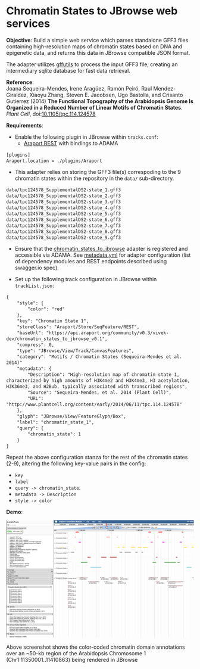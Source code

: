 Chromatin States to JBrowse web services
===

**Objective**: Build a simple web service which parses standalone GFF3 files containing high-resolution maps of chromatin states based on DNA and epigenetic data, and returns this data in JBrowse compatible JSON format.

The adapter utilizes [gffutils](http://pythonhosted.org/gffutils/contents.html) to process the input GFF3 file, creating an intermediary sqlite database for fast data retrieval.

**Reference**:  
Joana Sequeira-Mendes, Irene Aragüez, Ramón Peiró, Raul Mendez-Giraldez, Xiaoyu Zhang, Steven E. Jacobsen, Ugo Bastolla, and Crisanto Gutierrez (2014) **The Functional Topography of the Arabidopsis Genome Is Organized in a Reduced Number of Linear Motifs of Chromatin States**. *Plant Cell*, doi:[10.1105/tpc.114.124578](http://www.plantcell.org/content/early/2014/06/11/tpc.114.124578)

**Requirements**:
* Enable the following plugin in JBrowse within `tracks.conf`:
  * [Araport REST](https://github.com/Arabidopsis-Information-Portal/jbrowse/blob/stable/plugins/Araport/js/Store/SeqFeature/REST.js) with bindings to ADAMA
```
[plugins]
Araport.location = ./plugins/Araport
```

* This adapter relies on storing the GFF3 file(s) correspoding to the 9 chromatin states within the repository in the `data/` sub-directory.
```
data/tpc124578_SupplementalDS2-state_1.gff3
data/tpc124578_SupplementalDS2-state_2.gff3
data/tpc124578_SupplementalDS2-state_3.gff3
data/tpc124578_SupplementalDS2-state_4.gff3
data/tpc124578_SupplementalDS2-state_5.gff3
data/tpc124578_SupplementalDS2-state_6.gff3
data/tpc124578_SupplementalDS2-state_7.gff3
data/tpc124578_SupplementalDS2-state_8.gff3
data/tpc124578_SupplementalDS2-state_9.gff3
```
* Ensure that the [chromatin_states_to_jbrowse](https://github.com/Arabidopsis-Information-Portal/chromatin_state_to_jbrowse) adapter is registered and accessible via ADAMA. See [metadata.yml](metadata.yml) for adapter configuration (list of dependency modules and REST endpoints described using swagger.io spec).

* Set up the following track configuration in JBrowse within `trackList.json`:
```
{
    "style": {
        "color": "red"
    },
    "key": "Chromatin State 1",
    "storeClass": "Araport/Store/SeqFeature/REST",
    "baseUrl": "https://api.araport.org/community/v0.3/vivek-dev/chromatin_states_to_jbrowse_v0.1",
    "compress": 0,
    "type": "JBrowse/View/Track/CanvasFeatures",
    "category": "Motifs / Chromatin States (Sequeira-Mendes et al. 2014)"
    "metadata": {
        "Description": "High-resolution map of chromatin state 1, characterized by high amounts of H3K4me2 and H3K4me3, H3 acetylation, H3K36me3, and H2Bub, typically associated with transcribed regions",
        "Source": "Sequeira-Mendes, et al. 2014 (Plant Cell)",
        "URL": "http://www.plantcell.org/content/early/2014/06/11/tpc.114.124578"
    },
    "glyph": "JBrowse/View/FeatureGlyph/Box",
    "label": "chromatin_state_1",
    "query": {
        "chromatin_state": 1
    }
}
```
Repeat the above configuration stanza for the rest of the chromatin states (2-9), altering the following key-value pairs in the config:
  * `key`
  * `label`
  * `query -> chromatin_state`.
  * `metadata -> Description`
  * `style -> color`

**Demo**:

![](assets/all_chromatin_states_jbrowse.png)

Above screenshot shows the color-coded chromatin domain annotations over an ~50-kb region of the Arabidopsis Chromosome 1 (Chr1:11350001..11410863) being rendered in JBrowse
